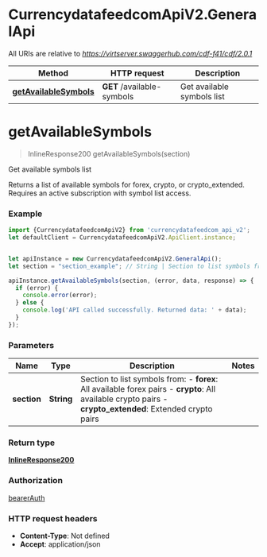 # CurrencydatafeedcomApiV2.GeneralApi

All URIs are relative to *https://virtserver.swaggerhub.com/cdf-f41/cdf/2.0.1*

Method | HTTP request | Description
------------- | ------------- | -------------
[**getAvailableSymbols**](GeneralApi.md#getAvailableSymbols) | **GET** /available-symbols | Get available symbols list

<a name="getAvailableSymbols"></a>
# **getAvailableSymbols**
> InlineResponse200 getAvailableSymbols(section)

Get available symbols list

Returns a list of available symbols for forex, crypto, or crypto_extended. Requires an active subscription with symbol list access. 

### Example
```javascript
import {CurrencydatafeedcomApiV2} from 'currencydatafeedcom_api_v2';
let defaultClient = CurrencydatafeedcomApiV2.ApiClient.instance;


let apiInstance = new CurrencydatafeedcomApiV2.GeneralApi();
let section = "section_example"; // String | Section to list symbols from:   - **forex**: All available forex pairs   - **crypto**: All available crypto pairs   - **crypto_extended**: Extended crypto pairs 

apiInstance.getAvailableSymbols(section, (error, data, response) => {
  if (error) {
    console.error(error);
  } else {
    console.log('API called successfully. Returned data: ' + data);
  }
});
```

### Parameters

Name | Type | Description  | Notes
------------- | ------------- | ------------- | -------------
 **section** | **String**| Section to list symbols from:   - **forex**: All available forex pairs   - **crypto**: All available crypto pairs   - **crypto_extended**: Extended crypto pairs  | 

### Return type

[**InlineResponse200**](InlineResponse200.md)

### Authorization

[bearerAuth](../README.md#bearerAuth)

### HTTP request headers

 - **Content-Type**: Not defined
 - **Accept**: application/json

